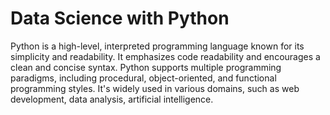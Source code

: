 # Data Science with Python

Python is a high-level, interpreted programming language known for its simplicity and readability. It emphasizes code readability and encourages a clean and concise syntax. Python supports multiple programming paradigms, including procedural, object-oriented, and functional programming styles. It's widely used in various domains, such as web development, data analysis, artificial intelligence.
